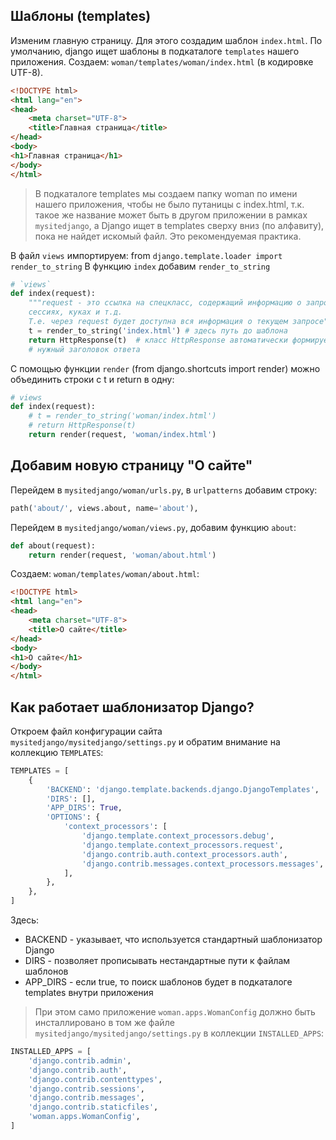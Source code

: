 ## Шаблоны (templates)
Изменим главную страницу. Для этого создадим шаблон `index.html`. По умолчанию, django ищет шаблоны в подкаталоге `templates` нашего приложения. 
Создаем:  `woman/templates/woman/index.html` (в кодировке UTF-8). 
```html
<!DOCTYPE html>  
<html lang="en">  
<head>  
    <meta charset="UTF-8">  
    <title>Главная страница</title>  
</head>  
<body>  
<h1>Главная страница</h1>  
</body>  
</html>
```
> В подкаталоге templates мы создаем папку woman по имени нашего приложения, чтобы не было путаницы с index.html, т.к. такое же название может быть в другом приложении в рамках `mysitedjango`, а Django ищет в templates сверху вниз (по алфавиту), пока не найдет искомый файл. Это рекомендуемая практика.

В файл `views` импортируем: from `django.template.loader import render_to_string`
В функцию `index` добавим `render_to_string`
```python
# `views`
def index(request):  
    """request - это ссылка на спецкласс, содержащий информацию о запросе: о 
    сессиях, куках и т.д.  
    Т.е. через request будет доступна вся информация о текущем запросе"""    
    t = render_to_string('index.html') # здесь путь до шаблона
    return HttpResponse(t)  # класс HttpResponse автоматически формирует  
    # нужный заголовок ответа
```
С помощью функции `render` (from django.shortcuts import render) можно объединить строки с t и return в одну: 
```python
# views
def index(request):  
    # t = render_to_string('woman/index.html')  
    # return HttpResponse(t) 
    return render(request, 'woman/index.html')
```

## Добавим новую страницу "О сайте"
Перейдем в `mysitedjango/woman/urls.py`, в `urlpatterns` добавим строку:
```python
path('about/', views.about, name='about'),
```
Перейдем в `mysitedjango/woman/views.py`, добавим функцию `about`:
```python
def about(request):  
    return render(request, 'woman/about.html')
```
Создаем: `woman/templates/woman/about.html`:
```html
<!DOCTYPE html>  
<html lang="en">  
<head>  
    <meta charset="UTF-8">  
    <title>О сайте</title>  
</head>  
<body>  
<h1>О сайте</h1>  
</body>  
</html>
```

## Как работает шаблонизатор Django?
Откроем файл конфигурации сайта `mysitedjango/mysitedjango/settings.py` и обратим внимание на коллекцию `TEMPLATES`:
```python
TEMPLATES = [  
    {  
        'BACKEND': 'django.template.backends.django.DjangoTemplates',  
        'DIRS': [],  
        'APP_DIRS': True,  
        'OPTIONS': {  
            'context_processors': [  
                'django.template.context_processors.debug',  
                'django.template.context_processors.request',  
                'django.contrib.auth.context_processors.auth',  
                'django.contrib.messages.context_processors.messages',  
            ],  
        },  
    },  
]
```
Здесь:
* BACKEND - указывает, что используется стандартный шаблонизатор Django
* DIRS - позволяет прописывать нестандартные пути к файлам шаблонов
* APP_DIRS - если true, то поиск шаблонов будет в подкаталоге templates внутри приложения
> При этом само приложение `woman.apps.WomanConfig` должно быть инсталлировано в том же файле `mysitedjango/mysitedjango/settings.py` в коллекции  `INSTALLED_APPS`:
```python
INSTALLED_APPS = [  
    'django.contrib.admin',  
    'django.contrib.auth',  
    'django.contrib.contenttypes',  
    'django.contrib.sessions',  
    'django.contrib.messages',  
    'django.contrib.staticfiles',  
    'woman.apps.WomanConfig',  
]
```
